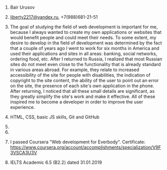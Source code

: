 1. Bair Urusov
2. liberty2217@yandex.ru, +7(988)681-21-51
3. The goal of studying the field of web development is important for me, because I always wanted to create my own applications or websites that would benefit people and could meet their needs. 
To some extent, my desire to develop in the field of development was determined by the fact that a couple of years ago I went to work for six months in America and used their applications and sites in all areas: banking, social networks, ordering food, etc. After I returned to Russia, I realized that most Russian sites do not meet even close to the functionality that is already standard in various areas abroad. For example, they relate to increased accessibility of the site for people with disabilities, the indication of copyright to the site content, the ability of the user to point out an error on the site, the presence of each site's own application in the phone. After returning, I noticed that all these small details are significant, as they greatly simplify the site's work and make it effective. 
All of these inspired me to become a developer in order to improve the user experience.<br>

4. HTML, CSS, basic JS skills, Git and GitHub
5. 
6. 
7. I passed Coursera "Web development for Everbody". Certificate: https://www.coursera.org/account/accomplishments/specialization/V9F3VSCA3U3V
8. IELTS Academic 6.5 (B2.2) dated 31.01.2019